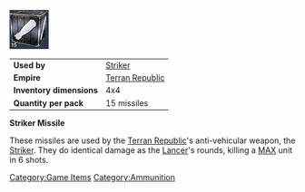 ![](images/Strikermissle.jpg "Strikermissle.jpg")

|                          |                                       |
| ------------------------ | ------------------------------------- |
| **Used by**              | [Striker](../weapons/Striker.md)                 |
| **Empire**               | [Terran Republic](../etc/Terran_Republic.md) |
| **Inventory dimensions** | 4x4                                   |
| **Quantity per pack**    | 15 missiles                           |

**Striker Missile**

These missiles are used by the [Terran
Republic](../etc/Terran_Republic.md)'s anti-vehicular weapon, the
[Striker](../weapons/Striker.md). They do identical damage as the
[Lancer](../weapons/Lancer.md)'s rounds, killing a [MAX](../items/Mechanized_Assault_Exo-Suit.md)
unit in 6 shots.

[Category:Game Items](Category:Game_Items.md)
[Category:Ammunition](Category:Ammunition.md)
